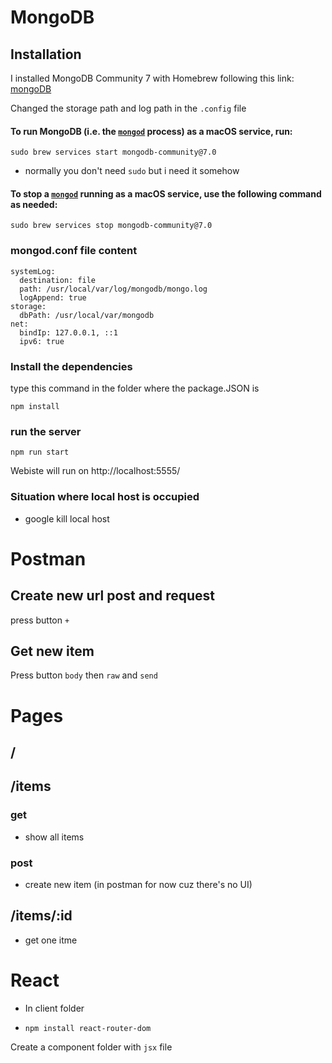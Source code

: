 # MongoDB
## Installation

I installed MongoDB Community 7 with Homebrew following this link: [mongoDB](https://www.mongodb.com/docs/manual/tutorial/install-mongodb-on-os-x/#install-mongodb-community-edition)

Changed the storage path and log path in the `.config` file

#### To run MongoDB (i.e. the [`mongod`](https://www.mongodb.com/docs/manual/reference/program/mongod/#mongodb-binary-bin.mongod) process) **as a macOS service**, run:

```
sudo brew services start mongodb-community@7.0
```
- normally you don't need `sudo` but i need it somehow

#### To stop a [`mongod`](https://www.mongodb.com/docs/manual/reference/program/mongod/#mongodb-binary-bin.mongod) running as a macOS service, use the following command as needed:

```
sudo brew services stop mongodb-community@7.0
```


### mongod.conf file content
```
systemLog:
  destination: file
  path: /usr/local/var/log/mongodb/mongo.log
  logAppend: true
storage:
  dbPath: /usr/local/var/mongodb
net:
  bindIp: 127.0.0.1, ::1
  ipv6: true
```
### Install the dependencies
type this command in the folder where the package.JSON is
```
npm install
```

### run the server
```
npm run start
```

Webiste will run on 
http://localhost:5555/

### Situation where local host is occupied
- google kill local host

# Postman
## Create new url post and request
press button `+`

## Get new item
Press button `body` then `raw` and `send`

# Pages
## /
## /items
### get
- show all items
### post
- create new item (in postman for now cuz there's no UI)
## /items/:id
- get one itme

# React
- In client folder
- ```
  npm install react-router-dom
  ```
Create a component folder with `jsx` file
